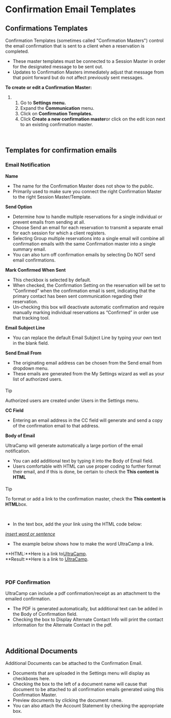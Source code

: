 # Confirmation Email Templates
## Confirmations Templates


Confirmation Templates (sometimes called "Confirmation Masters") control the email confirmation that is sent to a client when a reservation is completed. 


* These master templates must be connected to a Session Master in order for the designated message to be sent out.
* Updates to Confirmation Masters immediately adjust that message from that point forward but do not affect previously sent messages.


**To create or edit a Confirmation Master:**


1. 1. Go to **Settings menu.**
	2. Expand the **Communication** menu.
	3. Click on **Confirmation Templates.**
	4. Click **Create a new confirmation master**or click on the edit icon next to an existing confirmation master.


 


## Templates for confirmation emails


### Email Notification


**Name**


* The name for the Confirmation Master does not show to the public.
* Primarily used to make sure you connect the right Confirmation Master to the right Session Master/Template.


**Send Option**


* Determine how to handle multiple reservations for a single individual or prevent emails from sending at all.
* Choose Send an email for each reservation to transmit a separate email for each session for which a client registers.
* Selecting Group multiple reservations into a single email will combine all confirmation emails with the same Confirmation master into a single summary email.
* You can also turn off confirmation emails by selecting Do NOT send email confirmations.


**Mark Confirmed When Sent**


* This checkbox is selected by default.
* When checked, the Confirmation Setting on the reservation will be set to “Confirmed” when the confirmation email is sent, indicating that the primary contact has been sent communication regarding their reservation.
* Un-checking this box will deactivate automatic confirmation and require manually marking individual reservations as “Confirmed” in order use that tracking tool.


**Email Subject Line**


* You can replace the default Email Subject Line by typing your own text in the blank field.


**Send Email From**


* The originating email address can be chosen from the Send email from dropdown menu.
* These emails are generated from the My Settings wizard as well as your list of authorized users.



#### 
 Tip


Authorized users are created under Users in the Settings menu.



 **CC Field**


* Entering an email address in the CC field will generate and send a copy of the confirmation email to that address.


**Body of Email**


UltraCamp will generate automatically a large portion of the email notification. 


* You can add additional text by typing it into the Body of Email field.
* Users comfortable with HTML can use proper coding to further format their email, and if this is done, be certain to check the **This content is HTML**






#### 
 Tip


To format or add a link to the confirmation master, check the **This content is HTML**box.



 


* In the text box, add the your link using the HTML code below:


<a href="*insert your link*">*insert word or sentence*</a>


* The example below shows how to make the word UltraCamp a link.


**HTML:**Here is a link to<a href="www.ultracamp.com">UltraCamp</a>.  
**Result:**Here is a link to [UltraCamp](www.ultracamp.com).


 


### PDF Confirmation


UltraCamp can include a pdf confirmation/receipt as an attachment to the emailed confirmation. 


* The PDF is generated automatically, but additional text can be added in the Body of Confirmation field.
* Checking the box to Display Alternate Contact Info will print the contact information for the Alternate Contact in the pdf.


 


## Additional Documents


Additional Documents can be attached to the Confirmation Email. 


* Documents that are uploaded in the Settings menu will display as checkboxes here.
* Checking the box to the left of a document name will cause that document to be attached to all confirmation emails generated using this Confirmation Master.
* Preview documents by clicking the document name.
* You can also attach the Account Statement by checking the appropriate box.

